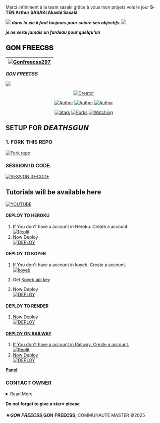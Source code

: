 <p>Merci infiniment à  la team sasaki grâce à vous mon projets vois le jour <strong>S-TEN Arthur SASAKi Akashi Sasaki</strong></p>

<a><img src='https://i.imgur.com/Y7jRceU.gif'/></a>
***dans la vie il faut toujours pour suivre ses objectifs***
<a><img src='https://i.imgur.com/CeHQo01.gif'/></a>

***je ne serai jamais un fardeau pour quelqu'un***

## 𝐆𝐎𝐍 𝐅𝐑𝐄𝐄𝐂𝐒𝐒
| [![Gonfreecss297](https://i.imgur.com/12sM5Og.jpeg)](https://github.com/Gonfreecss297)|
|----|
   𝑮𝑶𝑵 𝑭𝑹𝑬𝑬𝑪𝑺𝑺

   
<a><img src='https://i.imgur.com/kPlEOk0.gif'/></a>

<p align="center">
<a href="#"><img title="Creator" src="https://img.shields.io/badge/Creator-𝐆𝐎𝐍 𝐅𝐑𝐄𝐄𝐂𝐒𝐒-blue.svg?style=for-the-badge&logo=github"></a>
<p/>
<p align="center">
<a href="https://github.com/Gonfreecss297"><img title="Author" src="https://img.shields.io/badge/𝐆𝐎𝐍 𝐅𝐑𝐄𝐄𝐂𝐒𝐒-black?style=for-the-badge&logo=Github"></a> <a href="https://chat.whatsapp.com/GNsD6DEfgN2BKaN3qmJYCe"><img title="Author" src="https://img.shields.io/badge/CHANNEL-black?style=for-the-badge&logo=whatsapp"></a> <a href="https://wa.me/242067274660"><img title="Author" src="https://img.shields.io/badge/CHAT US-black?style=for-the-badge&logo=whatsapp">
<p/>
<p align="center">
<a href="https://github.com/Gonfreecss297/Gon-freecss-Md/stargazers/"><img title="Stars" src="https://img.shields.i
o/github/stars/Gonfreecss297/Gon-freecss-Md?color=white&style=flat-square"></a>
<a href="https://github.com/Gonfreecss297/Gon-freecss-Md/network/members"><img title="Forks" src="https://img.shields.io/github/forks/Gonfreecss297/Gon-freecss-Md?color=yellow&style=flat-square"></a>
<a href="https://github.com/Gonfreecss297/Gon-freecss-Md/watchers"><img title="Watching" src="https://img.shields.io/github/watchers/Gonfreecss297/Gon-freecss-Md?label=Watchers&color=red&style=flat-square"></a>

## SETUP FOR 𝘿𝙀𝘼𝙏𝙃𝙎𝙂𝙐𝙉

### 1. FORK THIS REPO

<a href='https://github.com/Gonfreecss297/Gon-freecss-Md/fork' target="_blank"><img alt='Fork repo' src='https://img.shields.io/badge/Fork This Repo-blue?style=for-the-badge&logo=git&logoColor=white'/></a>
<p align="center">

### SESSION ID CODE.

<a href='https://hunter-session.onrender.com' target="_blank"><img alt='SESSION ID-CODE' src='https://img.shields.io/badge/SESSION ID-CODE-BLUE?style=for-the-badge&logo=git&logoColor=GREEN'/></a>
<p align="center">

## Tutorials will be available here
 [![YOUTUBE](https://www.youtube.com/@SSK-FAMILYCAMPAGNY)](https://youtu.be)

#### DEPLOY TO HEROKU 

1. If You don't have a account in Heroku. Create a account.
    <br>
<a href='https://heroku.com' target="_blank"><img alt='Replit' src='https://img.shields.io/badge/-Create-black?style=for-the-badge&logo=heroku'/></a>
   <br>
2. Now Deploy
    <br>
<a href='https://heroku.com/deploy?template=https://github.com/Gonfreecss297/Gon-freecss-Md' target="_blank"><img alt='DEPLOY' src='https://img.shields.io/badge/-DEPLOY-black?style=for-the-badge&logo=heroku'/></a>

#### DEPLOY TO KOYEB 

1. If You don't have a account in koyeb. Create a account.
    <br>
<a href='https://app.koyeb.com/auth/signup' target="_blank"><img alt='koyeb' src='https://img.shields.io/badge/-Create-black?style=for-the-badge&logo=koyeb'/></a>

2. Get [Koyeb api key](https://app.koyeb.com/account/api)

4. Now Deploy
    <br>
<a href='https://app.koyeb.com/services/deploy?type=docker&image=docker.io/gonfreecss/Gon-freecss-Md&name=deathsgun&env[SESSION_ID]=&env[BOT_INFO]=𝐆𝐎𝐍 𝐅𝐑𝐄𝐄𝐂𝐒𝐒;&env[SUDO]=242067274660&env[ANTILINK]=true&env[PORT]=8000&env[KOYEB_API_KEY]=&service_type=worker' target="_blank"><img alt='DEPLOY' src='https://img.shields.io/badge/-DEPLOY-black?style=for-the-badge&logo=koyeb'/></a>

#### DEPLOY TO RENDER 

1. Now Deploy
    <br>
<a href='https://render.com/deploy?repo=https://github.com/Gonfreecss297/Gon-freecss-Md&env=SESSION_ID,BOT_INFO' target="_blank"><img alt='DEPLOY' src='https://img.shields.io/badge/-DEPLOY-black?style=for-the-badge&logo=render&logoColor=white'/>

#### DEPLOY ON RAILWAY

1. If You don't have a account in Railway. Create a account.
    <br>
<a href='https://railway.app' target="_blank"><img alt='Replit' src='https://img.shields.io/badge/-Create-black?style=for-the-badge&logo=railway'/>
2. Now Deploy
    <br>
<a href='https://railway.app/new/template?template=https://github.com/Gonfreecss297/Gon-freecss-Md&envs=SESSION_ID,BOT_INFO' target="_blank"><img alt='DEPLOY' src='https://img.shields.io/badge/-DEPLOY-black?style=for-the-badge&logo=railway'/></a>

**[Panel](https://github.com/Gonfreecss297/Gon-freecss-Md/releases/)**

### CONTACT OWNER

<details close>
<summary>Read More</summary>

<br>


## Do you need help
___
This is the section that provides help. 
- [JOIN GROUP FOR UPDATES](https://chat.whatsapp.com/GNsD6DEfgN2BKaN3qmJYCe)


* [`Gon freecss`](https://wa.me/242067274660?text=Hi+Bro+Giffareno+Big+Fan😍)
 </details>

  **Do not forget to give a star⭐️ please**

★𝑮𝑶𝑵 𝑭𝑹𝑬𝑬𝑪𝑺𝑺,𝐆𝐎𝐍 𝐅𝐑𝐄𝐄𝐂𝐒𝐒, COMMUNAUTÉ MASTER ©2025
